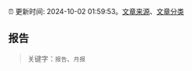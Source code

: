 :alarm_clock: 更新时间: 2024-10-02 01:59:53。[文章来源](/README.md)、[文章分类](/TAGS.md)

## 报告


> 关键字：`报告`、`月报`



